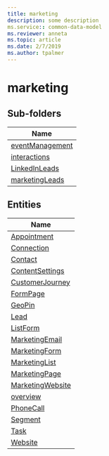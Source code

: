 ```yaml
---
title: marketing
description: some description
ms.service:: common-data-model
ms.reviewer: anneta
ms.topic: article
ms.date: 2/7/2019
ms.author: tpalmer
---
```


# marketing

## Sub-folders

|Name|
|---|
|[eventManagement](eventManagement/overview.md)|
|[interactions](interactions/overview.md)|
|[LinkedInLeads](LinkedInLeads/overview.md)|
|[marketingLeads](marketingLeads/overview.md)|



## Entities

|Name|
|---|
|[Appointment](Appointment.md)|
|[Connection](Connection.md)|
|[Contact](Contact.md)|
|[ContentSettings](ContentSettings.md)|
|[CustomerJourney](CustomerJourney.md)|
|[FormPage](FormPage.md)|
|[GeoPin](GeoPin.md)|
|[Lead](Lead.md)|
|[ListForm](ListForm.md)|
|[MarketingEmail](MarketingEmail.md)|
|[MarketingForm](MarketingForm.md)|
|[MarketingList](MarketingList.md)|
|[MarketingPage](MarketingPage.md)|
|[MarketingWebsite](MarketingWebsite.md)|
|[overview](overview.md)|
|[PhoneCall](PhoneCall.md)|
|[Segment](Segment.md)|
|[Task](Task.md)|
|[Website](Website.md)|
